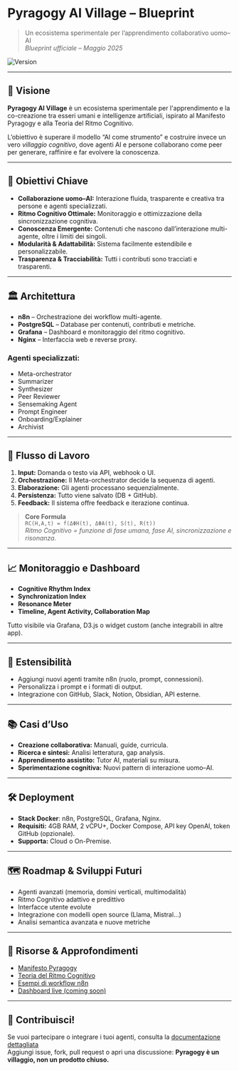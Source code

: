 # Pyragogy AI Village – Blueprint

> Un ecosistema sperimentale per l’apprendimento collaborativo uomo–AI  
> *Blueprint ufficiale – Maggio 2025*

![Version](https://img.shields.io/badge/version-1.0.0-blue)

---

## 🚀 Visione

**Pyragogy AI Village** è un ecosistema sperimentale per l'apprendimento e la co-creazione tra esseri umani e intelligenze artificiali, ispirato al Manifesto Pyragogy e alla Teoria del Ritmo Cognitivo.

L’obiettivo è superare il modello “AI come strumento” e costruire invece un vero *villaggio cognitivo*, dove agenti AI e persone collaborano come peer per generare, raffinire e far evolvere la conoscenza.

---

## 🔑 Obiettivi Chiave

- **Collaborazione uomo–AI:** Interazione fluida, trasparente e creativa tra persone e agenti specializzati.
- **Ritmo Cognitivo Ottimale:** Monitoraggio e ottimizzazione della sincronizzazione cognitiva.
- **Conoscenza Emergente:** Contenuti che nascono dall’interazione multi-agente, oltre i limiti dei singoli.
- **Modularità & Adattabilità:** Sistema facilmente estendibile e personalizzabile.
- **Trasparenza & Tracciabilità:** Tutti i contributi sono tracciati e trasparenti.

---

## 🏛️ Architettura

- **n8n** – Orchestrazione dei workflow multi-agente.
- **PostgreSQL** – Database per contenuti, contributi e metriche.
- **Grafana** – Dashboard e monitoraggio del ritmo cognitivo.
- **Nginx** – Interfaccia web e reverse proxy.

### Agenti specializzati:

- Meta-orchestrator
- Summarizer
- Synthesizer
- Peer Reviewer
- Sensemaking Agent
- Prompt Engineer
- Onboarding/Explainer
- Archivist

---

## 🔄 Flusso di Lavoro

1. **Input:** Domanda o testo via API, webhook o UI.
2. **Orchestrazione:** Il Meta-orchestrator decide la sequenza di agenti.
3. **Elaborazione:** Gli agenti processano sequenzialmente.
4. **Persistenza:** Tutto viene salvato (DB + GitHub).
5. **Feedback:** Il sistema offre feedback e iterazione continua.

> **Core Formula**  
> `RC(H,A,t) = f(ΔΦH(t), ΔΦA(t), S(t), R(t))`  
> *Ritmo Cognitivo = funzione di fase umana, fase AI, sincronizzazione e risonanza.*

---

## 📈 Monitoraggio e Dashboard

- **Cognitive Rhythm Index**
- **Synchronization Index**
- **Resonance Meter**
- **Timeline, Agent Activity, Collaboration Map**

Tutto visibile via Grafana, D3.js o widget custom (anche integrabili in altre app).

---

## 🧩 Estensibilità

- Aggiungi nuovi agenti tramite n8n (ruolo, prompt, connessioni).
- Personalizza i prompt e i formati di output.
- Integrazione con GitHub, Slack, Notion, Obsidian, API esterne.

---

## 📚 Casi d’Uso

- **Creazione collaborativa:** Manuali, guide, curricula.
- **Ricerca e sintesi:** Analisi letteratura, gap analysis.
- **Apprendimento assistito:** Tutor AI, materiali su misura.
- **Sperimentazione cognitiva:** Nuovi pattern di interazione uomo–AI.

---

## 🛠️ Deployment

- **Stack Docker**: n8n, PostgreSQL, Grafana, Nginx.
- **Requisiti:** 4GB RAM, 2 vCPU+, Docker Compose, API key OpenAI, token GitHub (opzionale).
- **Supporta:** Cloud o On-Premise.

---

## 🗺️ Roadmap & Sviluppi Futuri

- Agenti avanzati (memoria, domini verticali, multimodalità)
- Ritmo Cognitivo adattivo e predittivo
- Interfacce utente evolute
- Integrazione con modelli open source (Llama, Mistral…)
- Analisi semantica avanzata e nuove metriche

---

## 📎 Risorse & Approfondimenti

- [Manifesto Pyragogy](https://docs.pyragogy.org/core/why/)
- [Teoria del Ritmo Cognitivo](https://docs.pyragogy.org/experiments/applied/)
- [Esempi di workflow n8n](https://n8n.io/workflows/)
- [Dashboard live (coming soon)](https://dashboard.pyragogy.org)

---

## 🤝 Contribuisci!

Se vuoi partecipare o integrare i tuoi agenti, consulta la [documentazione dettagliata](./docs/)  
Aggiungi issue, fork, pull request o apri una discussione: **Pyragogy è un villaggio, non un prodotto chiuso.**


